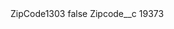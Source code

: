<?xml version="1.0" encoding="UTF-8"?>
<CustomMetadata xmlns="http://soap.sforce.com/2006/04/metadata" xmlns:xsi="http://www.w3.org/2001/XMLSchema-instance" xmlns:xsd="http://www.w3.org/2001/XMLSchema">
    <label>ZipCode1303</label>
    <protected>false</protected>
    <values>
        <field>Zipcode__c</field>
        <value xsi:type="xsd:string">19373</value>
    </values>
</CustomMetadata>
